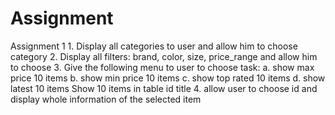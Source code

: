 # Assignment
Assignment 1 1. Display all categories to user and allow him to choose category  2. Display all filters:  brand, color, size, price_range and allow him to choose  3. Give the following menu to user to choose task:  a.  show max price 10 items b.  show min price 10 items c.  show top rated 10 items d.  show latest 10 items  Show 10 items in table id          title  4. allow user to choose id and display whole information of the selected item
